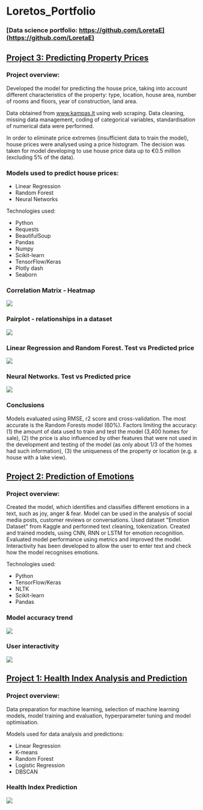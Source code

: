# Loretos_Portfolio
### [Data science portfolio: https://github.com/LoretaE](https://github.com/LoretaE)

## [Project 3: Predicting Property Prices](https://github.com/LoretaE/RealEstate)

### Project overview:
Developed the model for predicting the house price, taking into account different characteristics of the property: type,
location, house area, number of rooms and floors, year of construction, land area. 

Data obtained from www.kampas.lt using web scraping. Data cleaning, missing data management, coding of categorical 
variables, standardisation of numerical data were performed.

In order to eliminate price extremes (insufficient data to train the model), house prices were analysed using a price 
histogram. The decision was taken for model developing to use house price data up to €0.5 million (excluding 5% of the data).

### Models used to predict house prices:
* Linear Regression
* Random Forest
* Neural Networks

Technologies used:
* Python
* Requests
* BeautifulSoup
* Pandas
* Numpy
* Scikit-learn
* TensorFlow/Keras
* Plotly dash
* Seaborn

### Correlation Matrix - Heatmap
![](/images/RE_corr.png)

### Pairplot - relationships in a dataset
![](/images/RE_pairplot.png)

### Linear Regression and Random Forest. Test vs Predicted price
![](/images/RE_LR_RF.png)

### Neural Networks. Test vs Predicted price
![](/images/RE_NN.png)

### Conclusions
Models evaluated using RMSE, r2 score and cross-validation. 
The most accurate is the Random Forests model (60%).  Factors limiting the accuracy: (1) the amount of data used to 
train and test the model (3,400 homes for sale), (2) the price is also influenced by other features that were not used 
in the development and testing of the model (as only about 1/3 of the homes had such information), (3) the uniqueness 
of the property or location (e.g. a house with a lake view).




## [Project 2: Prediction of Emotions](https://github.com/LoretaE/EmotionPrediction)
### Project overview:
Created the model, which identifies and classifies different emotions in a text, such as joy, anger & fear. Model can be used in the analysis of social media posts, customer reviews or conversations.
Used dataset "Emotion Dataset" from Kaggle and performed text cleaning, tokenization. Created and trained models, using CNN, RNN or LSTM for emotion recognition. Evaluated model performance using metrics and improved the model. Interactivity has been developed to allow the user to enter text and check how the model recognises emotions.

Technologies used:
* Python
* TensorFlow/Keras
* NLTK
* Scikit-learn
* Pandas

### Model accuracy trend

![](/images/ER_acc_trend.png)

### User interactivity 
![](/images/ER_interactivity.png)

## [Project 1: Health Index Analysis and Prediction](https://github.com/LoretaE/SveikatosAnalize)
### Project overview:
Data preparation for machine learning, selection of machine learning models, model training and evaluation, hyperparameter tuning and model optimisation. 

Models used for data analysis and predictions: 
* Linear Regression
* K-means
* Random Forest
* Logistic Regression
* DBSCAN

### Health Index Prediction
![](/images/HI_prediction.png)
